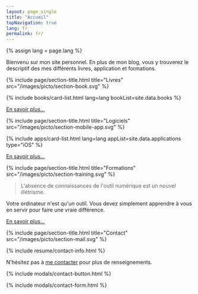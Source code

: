 ```yaml
---
layout: page_single
title: "Accueil"
topNavigation: true
lang: fr
permalink: fr/
---
```


{% assign lang = page.lang %}


Bienvenu sur mon site personnel.
En plus de mon blog, vous y trouverez le descriptif des mes différents
livres, application et formations.


{% include page/section-title.html 
    title="Livres"
    src="/images/picto/section-book.svg" %}

{% include books/card-list.html lang=lang bookList=site.data.books %}

[En savoir plus...](/fr/books)


{% include page/section-title.html 
    title="Logiciels"
    src="/images/picto/section-mobile-app.svg" %}

{% include apps/card-list.html lang=lang appList=site.data.applications type="iOS" %}

[En savoir plus...](/fr/applications)


{% include page/section-title.html 
    title="Formations"
    src="/images/picto/section-training.svg" %}

> L'absence de connaissances de l'outil numérique est un nouvel illétrisme.

Votre ordinateur n'est qu'un outil.
Vous devez simplement apprendre à vous en servir pour faire une vraie différence.

[En savoir plus...](/fr/services)

{% include page/section-title.html 
    title="Contact"
    src="/images/picto/section-mail.svg" %}

{% include resume/contact-info.html %}

N'hésitez pas à [me contacter](/fr/contact.html) pour plus de renseignements.

<div class="text-xs-center">
{% include modals/contact-button.html %}
</div>

{% include modals/contact-form.html %}


